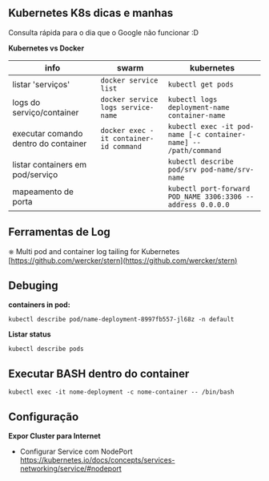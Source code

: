 ## Kubernetes K8s dicas e manhas
Consulta rápida para o dia que o Google não funcionar :D

**Kubernetes vs Docker**

|info| swarm | kubernetes|
|----|-------|-----------|
|listar 'serviços'| ```docker service list``` | ```kubectl get pods``` |
|logs do serviço/container| ```docker service logs service-name``` | ```kubectl logs deployment-name container-name``` |
|executar comando dentro do container| ```docker exec -it container-id command``` | ```kubectl exec -it pod-name [-c container-name] -- /path/command ``` |
|listar containers em pod/serviço |   | ```kubectl describe pod/srv pod-name/srv-name``` |
|mapeamento de porta||```kubectl port-forward POD_NAME 3306:3306 --address 0.0.0.0```|

## Ferramentas de Log

⎈ Multi pod and container log tailing for Kubernetes [https://github.com/wercker/stern](https://github.com/wercker/stern)

## Debuging

**containers in pod:**

```kubectl describe pod/name-deployment-8997fb557-jl68z -n default```

**Listar status**

```kubectl describe pods```


## Executar BASH dentro do container

```kubectl exec -it nome-deployment -c nome-container -- /bin/bash```

## Configuração

**Expor Cluster para Internet**

  * Configurar Service com NodePort https://kubernetes.io/docs/concepts/services-networking/service/#nodeport
